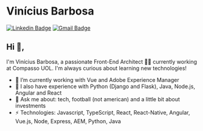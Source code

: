 # Vinícius Barbosa
[![Linkedin Badge](https://img.shields.io/badge/-Linkedin-blue?style=flat-square&logo=Linkedin&logoColor=white&link=https://www.linkedin.com/in/vinicius-barbosa/)](https://www.linkedin.com/in/vinicius-barbosa/)
[![Gmail Badge](https://img.shields.io/badge/-Mail-c14438?style=flat-square&logo=Gmail&logoColor=white&link=mailto:alencarvi@gmail.com)](mailto:alencarvi@gmail.com)

## Hi 👋, 
I'm Vinícius Barbosa, a passionate Front-End Architect 👨‍💻  currently working at Compasso UOL. I'm always curious about learning new technologies!

- 🔭  I’m currently working with Vue and Adobe Experience Manager
- 🌱  I also have experience with Python (Django and Flask), Java, Node.js, Angular and React
- 💬  Ask me about: tech, football (not american) and a little bit about investments
-  ⚡  Technologies: Javascript, TypeScript, React, React-Native, Angular, Vue.js, Node, Express, AEM, Python, Java
